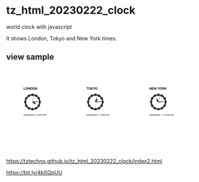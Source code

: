 # tz_html_20230222_clock
world clock with javascript

It shows London, Tokyo and New York times.

## view sample

![image](clock2.png)


https://tztechno.github.io/tz_html_20230222_clock/index2.html

https://bit.ly/4bSQpUU
